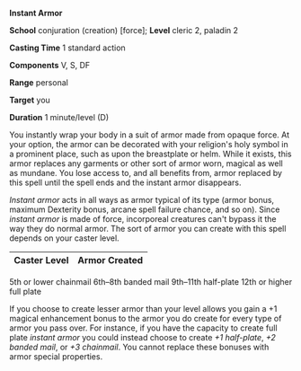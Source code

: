  **Instant Armor**

**School** conjuration (creation) [force]; **Level** cleric 2, paladin 2

**Casting Time** 1 standard action

**Components** V, S, DF

**Range** personal

**Target** you

**Duration** 1 minute/level (D)

You instantly wrap your body in a suit of armor made from opaque force. At your option, the armor can be decorated with your religion's holy symbol in a prominent place, such as upon the breastplate or helm. While it exists, this armor replaces any garments or other sort of armor worn, magical as well as mundane. You lose access to, and all benefits from, armor replaced by this spell until the spell ends and the instant armor disappears.

_Instant armor_ acts in all ways as armor typical of its type (armor bonus, maximum Dexterity bonus, arcane spell failure chance, and so on). Since _instant armor_ is made of force, incorporeal creatures can't bypass it the way they do normal armor. The sort of armor you can create with this spell depends on your caster level.

| Caster Level | Armor Created |
| --- | --- |
<tbody>
<tr class="odd">
<td>5th or lower</td>
<td>chainmail</td>
</tr>
<tr class="even">
<td>6th–8th</td>
<td>banded mail </td>
</tr>
<tr class="odd">
<td>9th–11th</td>
<td>half-plate </td>
</tr>
<tr class="even">
<td>12th or higher</td>
<td>full plate</td>
</tr>
</tbody>

If you choose to create lesser armor than your level allows you gain a +1 magical enhancement bonus to the armor you do create for every type of armor you pass over. For instance, if you have the capacity to create full plate _instant armor_ you could instead choose to create _+1 half-plate_, _+2 banded mail_, or _+3 chainmail_. You cannot replace these bonuses with armor special properties.

